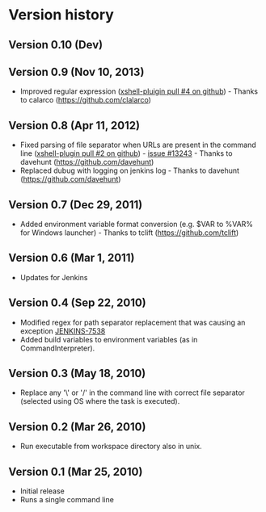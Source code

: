 # Version history

## Version 0.10 (Dev)

## Version 0.9 (Nov 10, 2013)

-   Improved regular expression ([xshell-pluigin pull \#4 on
    github](https://github.com/jenkinsci/xshell-plugin/pull/4)) - Thanks
    to calarco (<https://github.com/clalarco>)

## Version 0.8 (Apr 11, 2012)

-   Fixed parsing of file separator when URLs are present in the command
    line ([xshell-plugin pull \#2 on
    github](https://github.com/jenkinsci/xshell-plugin/pull/2)) - [issue
    \#13243](http://issues.jenkins-ci.org/browse/JENKINS-13243) - Thanks
    to davehunt (<https://github.com/davehunt>)
-   Replaced dubug with logging on jenkins log - Thanks to davehunt
    (<https://github.com/davehunt>)

## Version 0.7 (Dec 29, 2011)

-   Added environment variable format conversion (e.g. $VAR to %VAR% for
    Windows launcher) - Thanks to tclift (<https://github.com/tclift>)

## Version 0.6 (Mar 1, 2011)

-   Updates for Jenkins

## Version 0.4 (Sep 22, 2010)

-   Modified regex for path separator replacement that was causing an
    exception
    [JENKINS-7538](https://issues.jenkins-ci.org/browse/JENKINS-7538)
-   Added build variables to environment variables (as in
    CommandInterpreter).

## Version 0.3 (May 18, 2010)

-   Replace any '\\' or '/' in the command line with correct file
    separator (selected using OS where the task is executed).

## Version 0.2 (Mar 26, 2010)

-   Run executable from workspace directory also in unix.

## Version 0.1 (Mar 25, 2010)

-   Initial release
-   Runs a single command line
